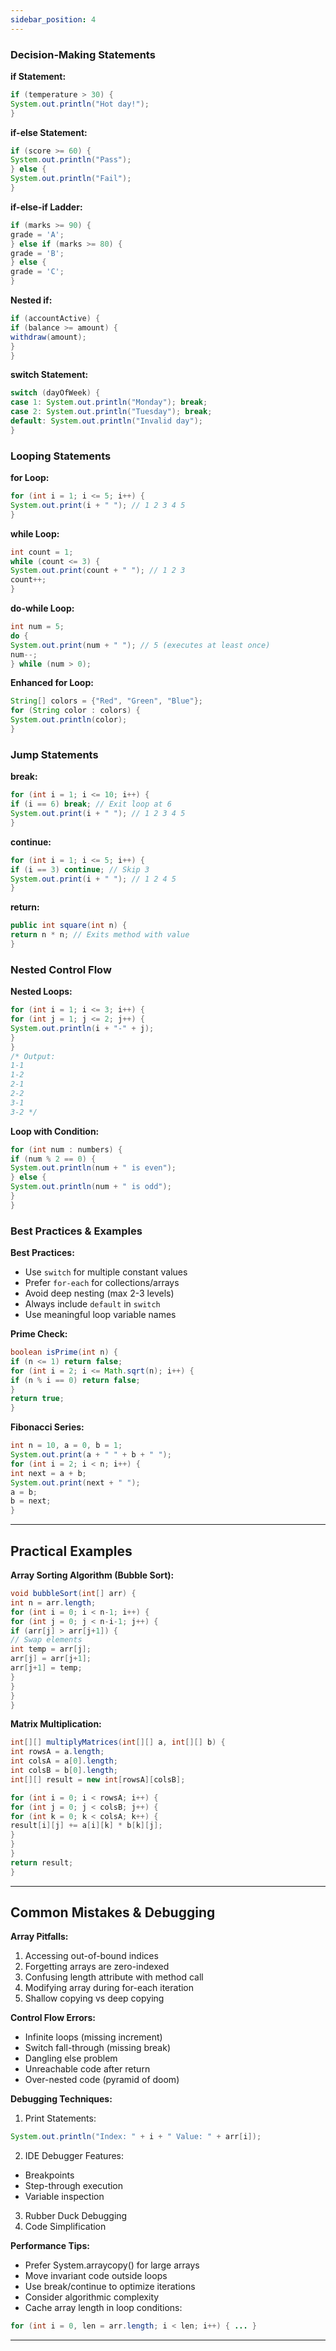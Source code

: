 ```yaml
---
sidebar_position: 4
---
```


<!-- ## Control Flow in Java -->

### Decision-Making Statements
**if Statement:**
```java
if (temperature > 30) {
System.out.println("Hot day!");
}
```

**if-else Statement:**
```java
if (score >= 60) {
System.out.println("Pass");
} else {
System.out.println("Fail");
}
```

**if-else-if Ladder:**
```java
if (marks >= 90) {
grade = 'A';
} else if (marks >= 80) {
grade = 'B';
} else {
grade = 'C';
}
```

**Nested if:**
```java
if (accountActive) {
if (balance >= amount) {
withdraw(amount);
}
}
```

**switch Statement:**
```java
switch (dayOfWeek) {
case 1: System.out.println("Monday"); break;
case 2: System.out.println("Tuesday"); break;
default: System.out.println("Invalid day");
}
```

### Looping Statements
**for Loop:**
```java
for (int i = 1; i <= 5; i++) {
System.out.print(i + " "); // 1 2 3 4 5
}
```

**while Loop:**
```java
int count = 1;
while (count <= 3) {
System.out.print(count + " "); // 1 2 3
count++;
}
```

**do-while Loop:**
```java
int num = 5;
do {
System.out.print(num + " "); // 5 (executes at least once)
num--;
} while (num > 0);
```

**Enhanced for Loop:**
```java
String[] colors = {"Red", "Green", "Blue"};
for (String color : colors) {
System.out.println(color);
}
```

### Jump Statements
**break:**
```java
for (int i = 1; i <= 10; i++) {
if (i == 6) break; // Exit loop at 6
System.out.print(i + " "); // 1 2 3 4 5
}
```

**continue:**
```java
for (int i = 1; i <= 5; i++) {
if (i == 3) continue; // Skip 3
System.out.print(i + " "); // 1 2 4 5
}
```

**return:**
```java
public int square(int n) {
return n * n; // Exits method with value
}
```

### Nested Control Flow
**Nested Loops:**
```java
for (int i = 1; i <= 3; i++) {
for (int j = 1; j <= 2; j++) {
System.out.println(i + "-" + j);
}
}
/* Output:
1-1
1-2
2-1
2-2
3-1
3-2 */
```

**Loop with Condition:**
```java
for (int num : numbers) {
if (num % 2 == 0) {
System.out.println(num + " is even");
} else {
System.out.println(num + " is odd");
}
}
```

### Best Practices & Examples
**Best Practices:**
- Use `switch` for multiple constant values
- Prefer `for-each` for collections/arrays
- Avoid deep nesting (max 2-3 levels)
- Always include `default` in `switch`
- Use meaningful loop variable names

**Prime Check:**
```java
boolean isPrime(int n) {
if (n <= 1) return false;
for (int i = 2; i <= Math.sqrt(n); i++) {
if (n % i == 0) return false;
}
return true;
}
```

**Fibonacci Series:**
```java
int n = 10, a = 0, b = 1;
System.out.print(a + " " + b + " ");
for (int i = 2; i < n; i++) {
int next = a + b;
System.out.print(next + " ");
a = b;
b = next;
}
```

---

## Practical Examples

**Array Sorting Algorithm (Bubble Sort):**
```java
void bubbleSort(int[] arr) {
int n = arr.length;
for (int i = 0; i < n-1; i++) {
for (int j = 0; j < n-i-1; j++) {
if (arr[j] > arr[j+1]) {
// Swap elements
int temp = arr[j];
arr[j] = arr[j+1];
arr[j+1] = temp;
}
}
}
}
```

**Matrix Multiplication:**
```java
int[][] multiplyMatrices(int[][] a, int[][] b) {
int rowsA = a.length;
int colsA = a[0].length;
int colsB = b[0].length;
int[][] result = new int[rowsA][colsB];

for (int i = 0; i < rowsA; i++) {
for (int j = 0; j < colsB; j++) {
for (int k = 0; k < colsA; k++) {
result[i][j] += a[i][k] * b[k][j];
}
}
}
return result;
}
```

---

## Common Mistakes & Debugging

**Array Pitfalls:**
1. Accessing out-of-bound indices
2. Forgetting arrays are zero-indexed
3. Confusing length attribute with method call
4. Modifying array during for-each iteration
5. Shallow copying vs deep copying

**Control Flow Errors:**
- Infinite loops (missing increment)
- Switch fall-through (missing break)
- Dangling else problem
- Unreachable code after return
- Over-nested code (pyramid of doom)

**Debugging Techniques:**
1. Print Statements:
```java
System.out.println("Index: " + i + " Value: " + arr[i]);
```
2. IDE Debugger Features:
- Breakpoints
- Step-through execution
- Variable inspection
3. Rubber Duck Debugging
4. Code Simplification

**Performance Tips:**
- Prefer System.arraycopy() for large arrays
- Move invariant code outside loops
- Use break/continue to optimize iterations
- Consider algorithmic complexity
- Cache array length in loop conditions:
```java
for (int i = 0, len = arr.length; i < len; i++) { ... }
```

---

